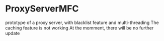 # ProxyServerMFC
prototype of a proxy server, with blacklist feature and multi-threading
The caching feature is not working
At the momment, there will be no further update
